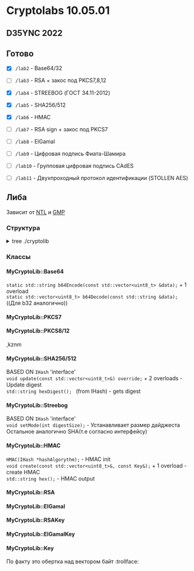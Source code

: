 # Cryptolabs 10.05.01
## D35YNC 2022

## Готово
- [X] `/lab2` - Base64/32
- [ ] `/lab3` - RSA + закос под PKCS7,8,12
- [X] `/lab4` - STREEBOG (ГОСТ 34.11-2012)
- [X] `/lab5` - SHA256/512 
- [X] `/lab6` - HMAC
- [ ] `/lab7` - RSA sign + закос под PKCS7
- [ ] `/lab8` - ElGamal
- [ ] `/lab9` - Цифровая подпись Фиата-Шамира
- [ ] `/lab10` - Групповая цифровая подпись CAdES
- [ ] `/lab11` - Двухпроходный протокол идентификации (STOLLEN AES)


## Либа
Зависит от [NTL](https://libntl.org/) и [GMP](https://gmplib.org/)

### Cтруктура
<details><summary>tree ./cryptolib</summary>

```bash
├── CMakeLists.txt
├── encoding
│   ├── base32.h
│   ├── base64.h
│   ├── ipkcs.h
│   ├── pkcs12.cpp
│   ├── pkcs12.h
│   ├── pkcs7.cpp
│   ├── pkcs7.h
│   ├── pkcs8.cpp
│   └── pkcs8.h
├── exceptions.h
├── hash
│   ├── hmac.cpp
│   ├── hmac.h
│   ├── ihash.h
│   ├── sha256.cpp
│   ├── sha256.h
│   ├── sha512.cpp
│   ├── sha512.h
│   ├── streebog.cpp
│   └── streebog.h
├── public_key
│   ├── elgamal.cpp
│   ├── elgamal.h
│   ├── elgamalkey.cpp
│   ├── elgamalkey.h
│   ├── rsa.cpp
│   ├── rsa.h
│   ├── rsakey.cpp
│   └── rsakey.h
└── symmetric_key
    └── key.h
  
```
  
</details>

### Классы

#### MyCryptoLib::Base64
`static std::string b64Encode(const std::vector<uint8_t> &data);` + 1 overload  
`static std::vector<uint8_t> b64Decode(const std::string &data);`  
((Для b32 аналогично))  


#### MyCryptoLib::PKCS7  
#### MyCryptoLib::PKCS8/12  
,kznm  

#### MyCryptoLib::SHA256/512  
BASED ON `IHash` 'interface'  
`void update(const std::vector<uint8_t>&) override;` + 2 overloads - Update digest  
`std::string hexDigest(); ` (from IHash) - gets digest  

#### MyCryptoLib::Streebog  
BASED ON `IHash` 'interface'  
`void setMode(int digestSize);` - Устанавливает размер дайджеста  
Остальное аналогично SHA(т.е согласно интерфейсу) 

#### MyCryptoLib::HMAC
`HMAC(IHash *hashAlgorythm);` - HMAC init  
`void create(const std::vector<uint8_t>&, const Key&);` + 1 overload - create HMAC  
`std::string hex();` - HMAC output  

#### MyCryptoLib::RSA

#### MyCryptoLib::ElGamal

#### MyCryptoLib::RSAKey

#### MyCryptoLib::ElGamalKey

#### MyCryptoLib::Key
По факту это обертка над вектором байт :trollface:  


<!--⠀⠀⠀⠀⠀⠀⠀⠀⠀⠀⠀⠀⠀⠀⠀⠀⠀⠀⠀⢀⣀⣀⣀⣀⠀⠀⠀⠀⠀⠀⠀⠀⠀⠀⠀⠀⠀⠀⠀⠀⠀⠀⠀⠀⠀⠀⠀⠀⠀⠀
⠀⠀⠀⠀⠀⠀⠀⠀⠀⠀⠀⣠⣶⠟⠛⠛⠛⠛⠛⣛⣻⣿⣿⣿⣿⣿⣟⣛⣛⣛⠛⠒⠲⠶⠦⣤⣤⣤⣀⡀⠀⠀⠀⠀⠀⠀⠀⠀⠀⠀
⠀⠀⠀⠀⠀⠀⠀⠀⠀⢀⣼⠏⠁⠀⠀⢀⣤⠶⣛⣩⣥⠤⠤⠤⠤⢤⣤⣤⣭⣭⣉⣉⣛⣛⣻⣭⣥⠬⡍⠛⢶⣄⡀⠀⠀⠀⠀⠀⠀⠀
⠀⠀⠀⠀⠀⠀⠀⠀⢠⣾⠃⠀⠀⣠⡶⢋⡵⢛⡩⠵⠒⠒⠒⠒⠢⡀⠀⠀⠀⠀⠀⢀⣠⠤⠤⠤⢤⣄⠀⠀⠀⠉⠻⣆⠀⠀⠀⠀⠀⠀
⠀⠀⠀⠀⠀⠀⠀⢀⣿⠃⠀⠀⠘⢁⡴⢋⣴⢿⠒⠈⠉⣏⠉⠐⠒⡾⣄⠀⠀⠀⠀⠀⡠⠀⠀⢀⣀⣈⣙⣆⡀⠀⠀⢹⡆⠀⠀⠀⠀⠀
⠀⠀⠀⠀⠀⠀⣠⣾⠃⠀⠀⠀⠀⠀⢀⠟⣁⠀⠁⢀⣤⣦⣤⡀⠘⠀⢈⣷⡄⠀⠀⠀⣇⠖⠉⠙⠅⠀⠀⠉⠉⠑⢦⡈⣷⡀⠀⠀⠀⠀
⠀⠀⠀⠀⢠⣾⢿⣧⠤⠤⠤⠄⠀⠖⣿⠀⠃⠀⠀⣿⣿⣿⣿⡗⠀⠐⠁⢸⡇⠀⣀⣰⠉⠠⠀⠀⣰⣶⣷⣶⠀⠀⠀⢱⡈⢻⣦⠀⠀⠀
⠀⠀⠀⣠⡿⣱⠋⢀⣴⠶⠚⠻⢶⣤⡘⢧⣄⠆⠂⠀⡉⠉⣉⣀⣀⠉⣠⡟⠁⠀⠉⢻⣆⠀⠀⠀⠘⠛⠟⠛⠀⠀⢈⡿⢍⢢⢹⡇⠀⠀
⠀⠀⢠⣿⠁⡇⢠⣿⠁⠀⢰⣦⡀⠉⠉⠀⠈⠙⠲⠾⠾⠶⠶⠶⠚⠋⠉⠀⠀⠀⠀⢸⣯⡑⠢⢤⣀⣂⣀⣨⠤⠒⠛⠃⠘⡆⡇⡧⠀⠀
⠀⠀⢸⣿⠀⡇⢸⡇⢠⣴⣾⠋⠛⢷⣦⣀⠀⠀⠀⠠⠤⠤⠴⢠⠶⠒⠀⠀⠀⠀⠀⠀⠉⢿⣦⡀⠀⠀⠀⠀⢸⣷⠀⠀⡼⢡⢣⡇⠀⠀
⠀⠀⠀⢿⡇⣧⠘⠿⠀⠀⠸⣧⡀⠀⠈⢻⡿⢶⣦⣄⡀⠀⠀⠸⣆⠐⠟⠻⠷⠀⠀⠀⢀⣾⠛⠃⠑⠤⠀⢀⣼⣿⡇⢀⠤⢂⣾⠃⠀⠀
⠀⠀⠀⠈⢻⣌⠑⠦⠀⠀⠀⢿⣿⣷⣤⣸⣷⡀⠀⠈⠙⠻⢿⣶⣤⣄⣀⡀⠀⠀⠙⠿⠟⠁⠀⠀⢀⣠⡴⣿⠉⣿⣿⠀⠀⣼⠁⠀⠀⠀
⠀⠀⠀⠀⠀⠙⣷⡀⠀⠀⠀⢸⣿⣿⣿⣿⣿⣿⣶⣤⣀⣀⣼⠁⠀⠈⠉⠙⣿⠛⠛⠻⢿⠿⠛⠛⢻⡇⠀⢸⡀⣹⣿⠀⠀⡏⠀⠀⠀⠀
⠀⠀⠀⠀⠀⠀⠈⢿⡀⠀⠀⢸⣿⣿⣿⣿⣿⣿⣿⣿⣿⣿⣿⣶⣤⣤⣄⣀⣿⣄⣀⣀⣸⣄⣀⣠⣴⣿⣶⣿⣿⣿⣿⡇⠀⡇⠀⠀⠀⠀
⠀⠀⠀⠀⠀⠀⠀⠈⢷⡄⠀⠀⣿⣿⣿⣿⣿⣿⣿⣿⣿⣿⣿⣿⣿⣿⣿⣿⣿⣿⣿⣿⣿⣿⣿⣿⣿⣿⣿⣿⣿⣿⣿⡇⠀⡇⠀⠀⠀⠀
⠀⠀⠀⠀⠀⠀⠀⠀⠈⢿⣦⠀⠘⣿⠛⢿⣿⣿⣿⣿⣿⣿⣿⣿⣿⣿⣿⣿⣿⣿⣿⣿⣿⣿⣿⣿⣿⣿⣿⣿⣿⣿⣿⡇⠀⣷⠀⠀⠀⠀
⠀⠀⠀⠀⠀⠀⠀⠀⠀⠀⠙⢷⣄⠘⢷⡀⠘⡟⠿⢿⣿⣿⣿⣿⣿⣿⣿⣿⣿⣿⣿⣿⣿⣿⣿⣿⣿⣿⣿⣿⣿⣿⣿⡇⠀⣿⠀⠀⠀⠀
⠀⠀⠀⠀⠀⠀⠀⠀⠀⠀⠀⠀⠹⣧⡀⠻⣾⡃⠀⠀⠈⠙⢿⡿⢿⣿⣿⣿⣿⣿⣿⣿⣿⣿⣿⣿⣿⣿⣿⣿⣿⣿⣿⡇⠀⣿⠀⠀⠀⠀
⠀⠀⠀⠀⠀⠀⠀⠀⠀⠀⠀⠀⠀⠘⢿⣄⠈⠻⣦⡀⠀⠀⡼⠀⠀⠈⠙⠻⣿⠿⠿⠿⢿⣿⣿⣿⣿⣿⣿⣿⢿⡿⣹⠇⠀⣿⠀⠀⠀⠀
⠀⠀⠀⠀⠀⠀⠀⠀⠀⠀⠀⠀⠀⠀⠀⠹⣷⣄⠈⠛⠷⣼⣇⡀⠀⠀⠀⠀⣿⠀⠀⠀⢸⡇⠀⠀⡿⠀⢸⠇⣘⣧⠟⠀⢀⡿⠀⠀⠀⠀
⠀⠀⠀⠀⠀⠀⠀⠀⠀⠀⠀⠀⠀⠀⠀⠀⠈⠛⢷⣄⡀⠀⠙⠻⠷⠶⣶⣾⣿⣤⣀⣠⣿⣄⣀⣴⠷⠶⠿⠿⠟⠋⠀⢀⣾⠃⠀⠀⠀⠀
⠀⠀⠀⠀⠀⠀⠀⠀⠀⠀⠀⠀⠀⠀⠀⠀⠀⠀⠀⠉⠛⠿⣶⣤⣤⣀⣀⡀⠀⠀⠀⠀⠀⠀⠀⠀⢀⣀⣀⣀⣀⣤⡤⠞⠁⠀⠀⠀⠀⠀
⠀⠀⠀⠀⠀⠀⠀⠀⠀⠀⠀⠀⠀⠀⠀⠀⠀⠀⠀⠀⠀⠀⠀⠈⠉⠙⠛⠛⠛⠛⠛⠛⠛⠛⠛⠛⠛⠛⠛⠛⠋⠉⠀⠀⠀⠀⠀⠀⠀⠀-->

